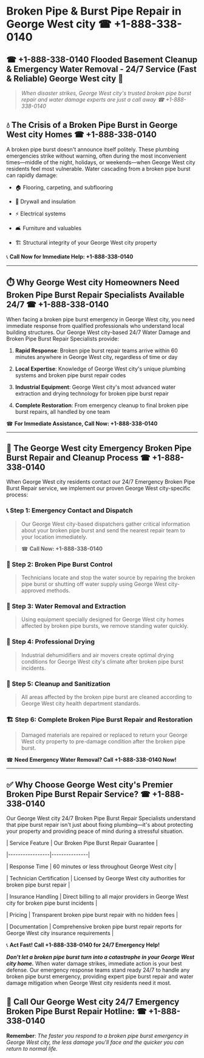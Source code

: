 # Broken Pipe & Burst Pipe Repair in George West city ☎ +1-888-338-0140  
## ☎ +1-888-338-0140 Flooded Basement Cleanup & Emergency Water Removal - 24/7 Service (Fast & Reliable) George West city 🚨  

> *When disaster strikes, George West city's trusted broken pipe burst repair and water damage experts are just a call away ☎ +1-888-338-0140*  

## 💧 The Crisis of a Broken Pipe Burst in George West city Homes ☎ +1-888-338-0140  

A broken pipe burst doesn't announce itself politely. These plumbing emergencies strike without warning, often during the most inconvenient times—middle of the night, holidays, or weekends—when George West city residents feel most vulnerable. Water cascading from a broken pipe burst can rapidly damage:  

* 🏠 Flooring, carpeting, and subflooring  
* 🧱 Drywall and insulation  
* ⚡ Electrical systems  
* 🛋️ Furniture and valuables  
* 🏗️ Structural integrity of your George West city property  

📞 **Call Now for Immediate Help: +1-888-338-0140**  

---  

## ⏱️ Why George West city Homeowners Need Broken Pipe Burst Repair Specialists Available 24/7 ☎ +1-888-338-0140  

When facing a broken pipe burst emergency in George West city, you need immediate response from qualified professionals who understand local building structures. Our George West city-based 24/7 Water Damage and Broken Pipe Burst Repair Specialists provide:  

1. **Rapid Response**: Broken pipe burst repair teams arrive within 60 minutes anywhere in George West city, regardless of time or day  
2. **Local Expertise**: Knowledge of George West city's unique plumbing systems and broken pipe burst repair codes  
3. **Industrial Equipment**: George West city's most advanced water extraction and drying technology for broken pipe burst repair  
4. **Complete Restoration**: From emergency cleanup to final broken pipe burst repairs, all handled by one team  

☎ **For Immediate Assistance, Call Now: +1-888-338-0140**  

---  

## 🔧 The George West city Emergency Broken Pipe Burst Repair and Cleanup Process ☎ +1-888-338-0140  

When George West city residents contact our 24/7 Emergency Broken Pipe Burst Repair service, we implement our proven George West city-specific process:  

### 📞 Step 1: Emergency Contact and Dispatch  
> Our George West city-based dispatchers gather critical information about your broken pipe burst and send the nearest repair team to your location immediately.  
> ☎ **Call Now: +1-888-338-0140**  

### 🚿 Step 2: Broken Pipe Burst Control  
> Technicians locate and stop the water source by repairing the broken pipe burst or shutting off water supply using George West city-approved methods.  

### 🌊 Step 3: Water Removal and Extraction  
> Using equipment specially designed for George West city homes affected by broken pipe bursts, we remove standing water quickly.  

### 💨 Step 4: Professional Drying  
> Industrial dehumidifiers and air movers create optimal drying conditions for George West city's climate after broken pipe burst incidents.  

### 🧼 Step 5: Cleanup and Sanitization  
> All areas affected by the broken pipe burst are cleaned according to George West city health department standards.  

### 🏗️ Step 6: Complete Broken Pipe Burst Repair and Restoration  
> Damaged materials are repaired or replaced to return your George West city property to pre-damage condition after the broken pipe burst.  

☎ **Need Emergency Water Removal? Call +1-888-338-0140 Now!**  

---  

## ✅ Why Choose George West city's Premier Broken Pipe Burst Repair Service? ☎ +1-888-338-0140  

Our George West city 24/7 Broken Pipe Burst Repair Specialists understand that pipe burst repair isn't just about fixing plumbing—it's about protecting your property and providing peace of mind during a stressful situation.  

| Service Feature | Our Broken Pipe Burst Repair Guarantee |  
|-----------------|---------------|  
| Response Time | 60 minutes or less throughout George West city |  
| Technician Certification | Licensed by George West city authorities for broken pipe burst repair |  
| Insurance Handling | Direct billing to all major providers in George West city for broken pipe burst incidents |  
| Pricing | Transparent broken pipe burst repair with no hidden fees |  
| Documentation | Comprehensive broken pipe burst repair reports for George West city insurance requirements |  

📞 **Act Fast! Call +1-888-338-0140 for 24/7 Emergency Help!**  

***Don't let a broken pipe burst turn into a catastrophe in your George West city home.*** When water damage strikes, immediate action is your best defense. Our emergency response teams stand ready 24/7 to handle any broken pipe burst emergency, providing expert pipe burst repair and water damage mitigation when George West city residents need it most.  

## 📱 Call Our George West city 24/7 Emergency Broken Pipe Burst Repair Hotline: ☎ +1-888-338-0140  

**Remember**: *The faster you respond to a broken pipe burst emergency in George West city, the less damage you'll face and the quicker you can return to normal life.*